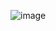 ![image](https://github.com/Rupesh-badode/Example/assets/113466931/0c6df45b-2d1b-4574-887c-fd45aa8b33d1)
